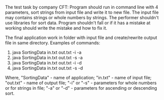 The test task by company CFT:
Program should run in command line with 4 parameters, sort strings from input file and write it to new file.
The input file may contains strings or whole numbers by strings.
The performer shouldn't use libraries for sort data. 
Program shouldn't fall or if it has a mistake at working should write the mistake and how to fix it.

The final application work in folder with input file and create/rewrite output file in same directory. 
Examples of commands:
1) java SortingData in.txt out.txt -i -a
2) java SortingData in.txt out.txt -s -a
3) java SortingData in.txt out.txt -i -d
4) java SortingData in.txt out.txt -s -d

Where, 
"SortingData" - name of application;
"in.txt"      - name of input file;
"out.txt"     - name of output file;
"-i" or "-s"  - parameters for whole numbers or for strings in file;
"-a" or "-d"  - parameters for ascending or descending sort.
